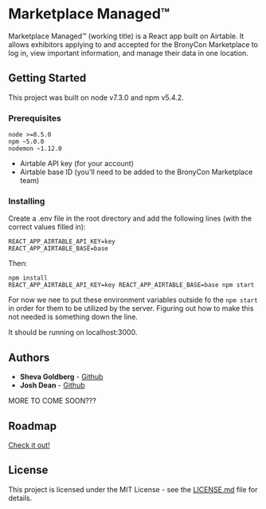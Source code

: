 # Marketplace Managed™

Marketplace Managed™ (working title) is a React app built on Airtable. It allows exhibitors applying to and accepted for the BronyCon Marketplace to log in, view important information, and manage their data in one location.

## Getting Started

This project was built on node v7.3.0 and npm v5.4.2.

### Prerequisites
```
node >=8.5.0
npm ~5.0.0
nodemon ~1.12.0

```

- Airtable API key (for your account)
- Airtable base ID (you'll need to be added to the BronyCon Marketplace team)


### Installing
Create a .env file in the root directory and add the following lines (with the correct values filled in):

```
REACT_APP_AIRTABLE_API_KEY=key
REACT_APP_AIRTABLE_BASE=base
```

Then:
```
npm install
REACT_APP_AIRTABLE_API_KEY=key REACT_APP_AIRTABLE_BASE=base npm start
```

For now we nee to put these environment variables outside fo the `npm start` in order for them to be utilized by the server. Figuring out how to make this not needed is something down the line.

It should be running on localhost:3000.

## Authors

* **Sheva Goldberg** - [Github](https://github.com/ShevaDas)
* **Josh Dean** - [Github](https://github.com/imjoshdean)

MORE TO COME SOON???

## Roadmap
[Check it out!](https://docs.google.com/document/d/1a1S1LoKzIzgyF_PXAvsOJ61l8HTJKE1SwUg5w210kak/edit)

## License

This project is licensed under the MIT License - see the [LICENSE.md](LICENSE.md) file for details.
